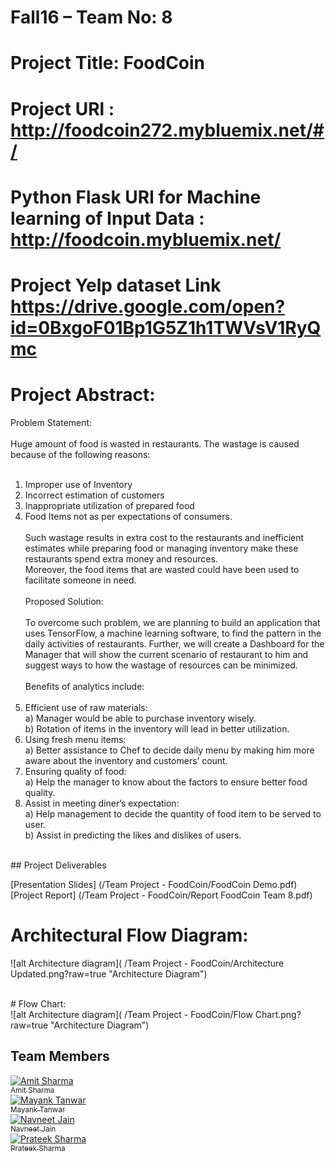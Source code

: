 # Fall16 – Team No: 8

# Project Title: FoodCoin
# Project URl : http://foodcoin272.mybluemix.net/#/ 
# Python Flask URl for Machine learning of Input Data : http://foodcoin.mybluemix.net/
# Project Yelp dataset Link https://drive.google.com/open?id=0BxgoF01Bp1G5Z1h1TWVsV1RyQmc
# Project Abstract:

Problem Statement:<br /><br />
Huge amount of food is wasted in restaurants. The wastage is caused because of the following reasons:<br /><br />
1) Improper use of Inventory<br />
2) Incorrect estimation of customers<br />
3) Inappropriate utilization of prepared food<br />
4) Food Items not as per expectations of consumers.<br /><br />
Such wastage results in extra cost to the restaurants and inefficient estimates while preparing food or managing inventory make these restaurants spend extra money and resources.<br />
Moreover, the food items that are wasted could have been used to facilitate someone in need.<br /><br />
Proposed Solution:<br /><br />
To overcome such problem, we are planning to build an application that uses TensorFlow, a machine learning software, to find the pattern in the daily activities of restaurants. Further, we will create a Dashboard for the Manager that will show the current scenario of restaurant to him and suggest ways to how the wastage of resources can be minimized.<br /><br />
Benefits of analytics include:<br /><br />
1) Efficient use of raw materials:<br />
    a) Manager would be able to purchase inventory wisely.<br />
    b) Rotation of items in the inventory will lead in better utilization.<br />
2) Using fresh menu items:<br />
    a) Better assistance to Chef to decide daily menu by making him more aware about the inventory and customers’ count.<br />
3) Ensuring quality of food:<br />
    a) Help the manager to know about the factors to ensure better food quality.<br />
4) Assist in meeting diner’s expectation:<br />
    a) Help management to decide the quantity of food item to be served to user.<br />
    b) Assist in predicting the likes and dislikes of users.<br />
<br />
## Project Deliverables

[Presentation Slides] (/Team Project - FoodCoin/FoodCoin Demo.pdf) <br/>
[Project Report] (/Team Project - FoodCoin/Report FoodCoin Team 8.pdf)

# Architectural Flow Diagram:<br />
![alt Architecture diagram]( /Team Project - FoodCoin/Architecture Updated.png?raw=true "Architecture Diagram")

<br />
# Flow Chart:<br />
![alt Architecture diagram]( /Team Project - FoodCoin/Flow Chart.png?raw=true "Architecture Diagram")

## Team Members

[![Amit Sharma](https://avatars.githubusercontent.com/amitwork?s=100)<br /><sub>Amit Sharma</sub>](https://github.com/amitwork)<br />  [![Mayank Tanwar](https://avatars.githubusercontent.com/mayanktanwar5?s=100)<br /><sub>Mayank Tanwar</sub>](https://github.com/mayanktanwar5)<br />[![Navneet Jain](https://avatars.githubusercontent.com/navijain90?s=100)<br /><sub>Navneet Jain</sub>](https://github.com/navijain90)<br />[![Prateek Sharma](https://avatars.githubusercontent.com/prateeksharmamay?s=100)<br /><sub>Prateek Sharma</sub>](https://github.com/prateeksharmamay)<br />


